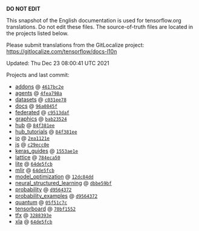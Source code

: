 __DO NOT EDIT__

This snapshot of the English documentation is used for tensorflow.org
translations. Do not edit these files. The source-of-truth files are located in
the projects listed below.

Please submit translations from the GitLocalize project: https://gitlocalize.com/tensorflow/docs-l10n

Updated: Thu Dec 23 08:00:41 UTC 2021

Projects and last commit:

- [addons](https://github.com/tensorflow/addons/tree/master/docs) @ <a href='https://github.com/tensorflow/addons/commit/4617bc2e7e2a90b27ed9e070c36fc0724c99e149'><code>4617bc2e</code></a>
- [agents](https://github.com/tensorflow/agents/tree/master/docs) @ <a href='https://github.com/tensorflow/agents/commit/4fea798a04111f9422f9478bd2d7ca5a5f6b99b3'><code>4fea798a</code></a>
- [datasets](https://github.com/tensorflow/datasets/tree/master/docs) @ <a href='https://github.com/tensorflow/datasets/commit/c031ee78e5d2cb14b0883ac624fd79b543ac3dd2'><code>c031ee78</code></a>
- [docs](https://github.com/tensorflow/docs/tree/master/site/en) @ <a href='https://github.com/tensorflow/docs/commit/96a0845f205ebacf6debd776d45e8cef7d97ea27'><code>96a0845f</code></a>
- [federated](https://github.com/tensorflow/federated/tree/main/docs) @ <a href='https://github.com/tensorflow/federated/commit/c9513dafc31ff30ffb7710d3d4e7fc21f07e15dc'><code>c9513daf</code></a>
- [graphics](https://github.com/tensorflow/graphics/tree/master/tensorflow_graphics/g3doc) @ <a href='https://github.com/tensorflow/graphics/commit/bab23524f7db258ab9598120cf9368450d93f909'><code>bab23524</code></a>
- [hub](https://github.com/tensorflow/hub/tree/master/docs) @ <a href='https://github.com/tensorflow/hub/commit/84f381eea8dd8ba809a5600044ccec336fe82614'><code>84f381ee</code></a>
- [hub_tutorials](https://github.com/tensorflow/hub/tree/master/examples/colab) @ <a href='https://github.com/tensorflow/hub/commit/84f381eea8dd8ba809a5600044ccec336fe82614'><code>84f381ee</code></a>
- [io](https://github.com/tensorflow/io/tree/master/docs) @ <a href='https://github.com/tensorflow/io/commit/2ea1121e944629c2b462773c2d8d805da427311c'><code>2ea1121e</code></a>
- [js](https://github.com/tensorflow/tfjs-website/tree/master/docs) @ <a href='https://github.com/tensorflow/tfjs-website/commit/c29ecc0e2f1f80e401e3db2509f7eed87d5a1a81'><code>c29ecc0e</code></a>
- [keras_guides](https://github.com/tensorflow/docs/tree/snapshot-keras/site/en/guide/keras) @ <a href='https://github.com/tensorflow/docs/commit/1553ae1e4a149be71703e2ee60173b3d1e0e8c00'><code>1553ae1e</code></a>
- [lattice](https://github.com/tensorflow/lattice/tree/master/docs) @ <a href='https://github.com/tensorflow/lattice/commit/784eca50cbdfedf39f183cc7d298c9fe376b69c0'><code>784eca50</code></a>
- [lite](https://github.com/tensorflow/tensorflow/tree/master/tensorflow/lite/g3doc) @ <a href='https://github.com/tensorflow/tensorflow/commit/64de5fcbf026ec4c3bde17837e4bd9350fcd5c70'><code>64de5fcb</code></a>
- [mlir](https://github.com/tensorflow/tensorflow/tree/master/tensorflow/compiler/mlir/g3doc) @ <a href='https://github.com/tensorflow/tensorflow/commit/64de5fcbf026ec4c3bde17837e4bd9350fcd5c70'><code>64de5fcb</code></a>
- [model_optimization](https://github.com/tensorflow/model-optimization/tree/master/tensorflow_model_optimization/g3doc) @ <a href='https://github.com/tensorflow/model-optimization/commit/12dc84dd34ee3c6eb08b381c0abcd65b31a42366'><code>12dc84dd</code></a>
- [neural_structured_learning](https://github.com/tensorflow/neural-structured-learning/tree/master/g3doc) @ <a href='https://github.com/tensorflow/neural-structured-learning/commit/dbbe59bf1cb569403ae19dd96c02a69259ee399a'><code>dbbe59bf</code></a>
- [probability](https://github.com/tensorflow/probability/tree/main/tensorflow_probability/g3doc) @ <a href='https://github.com/tensorflow/probability/commit/d95643729eb0882c6840b59f6c7373807443e65f'><code>d9564372</code></a>
- [probability_examples](https://github.com/tensorflow/probability/tree/main/tensorflow_probability/examples/jupyter_notebooks) @ <a href='https://github.com/tensorflow/probability/commit/d95643729eb0882c6840b59f6c7373807443e65f'><code>d9564372</code></a>
- [quantum](https://github.com/tensorflow/quantum/tree/master/docs) @ <a href='https://github.com/tensorflow/quantum/commit/05f51c7cc21fdbdd0290093240d6ac4c9ad66352'><code>05f51c7c</code></a>
- [tensorboard](https://github.com/tensorflow/tensorboard/tree/master/docs) @ <a href='https://github.com/tensorflow/tensorboard/commit/70bf1552dc2236e2dfacaed40a360adfecd1e5de'><code>70bf1552</code></a>
- [tfx](https://github.com/tensorflow/tfx/tree/master/docs) @ <a href='https://github.com/tensorflow/tfx/commit/3288393efc889f9db171d3fd81f9dc818a9fce8a'><code>3288393e</code></a>
- [xla](https://github.com/tensorflow/tensorflow/tree/master/tensorflow/compiler/xla/g3doc) @ <a href='https://github.com/tensorflow/tensorflow/commit/64de5fcbf026ec4c3bde17837e4bd9350fcd5c70'><code>64de5fcb</code></a>

